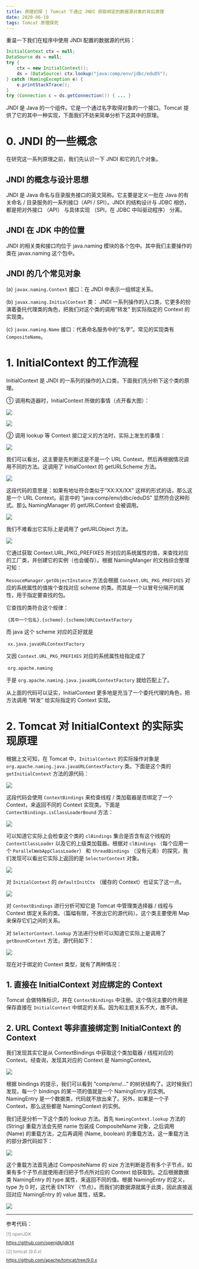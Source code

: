 ```yaml
---
title: 原理初探 | Tomcat 下通过 JNDI 获取绑定的数据源对象的背后原理
date: 2020-06-10
tags: Tomcat 原理探究
---
```



重温一下我们在程序中使用 JNDI 配置的数据源的代码：

 

```java
InitialContext ctx = null;
DataSource ds = null;
try {
    ctx = new InitialContext();
    ds = (DataSource) ctx.lookup("java:comp/env/jdbc/eduDS");
} catch (NamingException e) {
    e.printStackTrace();
}
try (Connection c = ds.getConnection()) { ... }
```

 

JNDI 是 Java 的一个组件。它是一个通过名字取得对象的一个接口。Tomcat 提供了它的其中一种实现，下面我们不妨来简单分析下这其中的原理。



# 0. JNDI 的一些概念

在研究这一系列原理之前，我们先认识一下 JNDI 和它的几个对象。

 

##  JNDI 的概念与设计思想

JNDI 是 Java 命名与目录服务接口的英文简称。它主要是定义一批在 Java 的有关命名 / 目录服务的一系列接口（API / SPI）。JNDI 的结构设计与 JDBC 相仿，都是把对外接口 （API） 与具体实现 （SPI，在 JDBC 中叫驱动程序） 分离。



## JNDI 在 JDK 中的位置

JNDI 的相关类和接口均位于 java.naming 模块的各个包中。其中我们主要操作的类在 javax.naming 这个包中。



## JNDI 的几个常见对象

(a)  `javax.naming.Context` 接口：在 JNDI 中表示一组绑定关系。

(b)  `javax.naming.InitialContext` 类： JNDI 一系列操作的入口类，它更多的扮演着委托代理类的角色，把我们对这个类的调用“转发” 到实际指定的 Context 的实现类。

(c)  `javax.naming.Name` 接口：代表命名服务中的“名字”。常见的实现类有 `CompositeName`。



# 1. InitialContext 的工作流程

InitialContext 是 JNDI 的一系列的操作的入口类，下面我们先分析下这个类的原理。

①  调用构造器时，InitialContext 所做的事情（点开看大图）：

![](1.png)

![](2.png)

②  调用 lookup 等 Context 接口定义的方法时，实际上发生的事情：

![](3.png)

我们可以看出，这主要是先判断这是不是一个 URL Context，然后再根据情况调用不同的方法。这调用了 InitialContext 的 getURLScheme 方法。

![](getURLScheme.png)

这段代码的意思是：如果有地址符合类似于“XX:XX/XX” 这样的形式的话，那么这是一个 URL Context。前言中的 “java:comp/env/jdbc/eduDS” 显然符合这种形式。那么 NamingManager 的 getURLContext 会被调用。

![](getURLContext.png)

我们不难看出它实际上是调用了 getURLObject 方法。

![](getURLObject.png)

它通过获取 Context.URL_PKG_PREFIXES 所对应的系统属性的值，来查找对应的工厂类，并创建它的实例（也会缓存）。根据 NamingManger 的文档综合整理可知：

`ResouceManager.getObjectInstance` 方法会根据 `Context.URL_PKG_PREFIXES` 对应的系统属性的值挨个查找对应 scheme 的类。而其是一个以冒号分隔开的属性，用于指定要查找的包。

它查找的类符合这个规律：

​	`{其中一个包名}.{scheme}.{scheme}URLContextFactory`

而 java 这个 scheme 对应的正好就是

​	 `xx.java.javaURLContextFactory` 

又因 `Context.URL_PKG_PREFIXES` 对应的系统属性给指定成了

​	`org.apache.naming`

于是 `org.apache.naming.java.javaURLContextFactory` 就给匹配上了。



从上面的代码可以证实，InitialContext 更多地是充当了一个委托代理的角色，把方法调用 “转发” 给实际指定的 Context 实现。

 

# 2. Tomcat 对 InitialContext 的实际实现原理

根据上文可知，在 Tomcat 中，`InitialContext` 的实际操作对象是 `org.apache.naming.java.javaURLContextFactory` 类。下面是这个类的 `getInitialContext` 方法的源代码：

![](getInitialContext.png)

这段代码会使用 `ContextBindings` 来检查线程 / 类加载器是否绑定了一个 Context，来返回不同的 Context 实现类。下面是 `ContextBindings.isClassLoaderBound` 方法：

![](isClassLoaderBound.png)

可以知道它实际上会检查这个类的 `clBindings` 集合是否含有这个线程的 `ContextClassLoader` 以及它的上级类加载器。根据对 `clBindings`  （每个应用一个 `ParallelWebAppClassLoader`） 和 `threadBindings` （没有元素）的探究，我们发现可以看出它实际上返回的是 `SelectorContext` 对象。

![](4.png)

对 `InitialContext` 的 `defaultInitCtx` （缓存的 Context）也证实了这一点。

![](selectorCtx.png)

对 `ContextBindings` 进行分析可知它是 Tomcat 中管理类选择器 / 线程与 Context 绑定关系的类。（篇幅有限，不放出它的源代码）。这个类主要使用 Map 来保存它们之间的关系。

 

对 `SelectorContext.lookup` 方法进行分析可以知道它实际上是调用了 `getBoundContext` 方法，源代码如下：

![](5.png)

现在对于绑定的 Context 类型，就有了两种情况：

## 1. 直接在 InitialContext 对应绑定的 Context

Tomcat 会做特殊标识，并在 `ContextBindings` 中注册。这个情况主要的作用是保存直接在 `InitialContext` 中绑定的关系。因为和主题关系不大，故不讲。

 

## 2. URL Context 等非直接绑定到 InitialContext 的 Context

我们发现其实它是从 ContextBindings 中获取这个类加载器 / 线程对应的 Context。经查询，发现其对应的 Context 是 NamingContext。

![](getClassLoader-Eval.png)

根据 bindings 的提示，我们可以看到 “comp/env/...” 的树状结构了。这时候我们发现，每一个 bindings 的某一项的值就是一个 NamingEntry 的实例。NamingEntry 是一个数据类，代码就不放出来了。另外，如果是一个子 Context，那么这些都是 NamingContext 的实例。

 

我们还是分析一下这个类的 lookup 方法。首先 `NamingContext.lookup` 方法的 (String) 重载方法会先把 name 包装成 CompositeName 对象，之后调用 (Name) 的重载方法，之后再调用 (Name, boolean) 的重载方法，这一重载方法的部分源代码如下：

![](naming-lookup.png)

这个重载方法首先通过 CompositeName 的 size 方法判断是否有多个子节点，如果有多个子节点就使用递归把子节点所对应的 Context 给获取到。之后根据数据类 NamingEntry 的 type 属性，来返回不同的值。根据 NamingEntry 的定义，type 为 0 时，这代表 ENTRY （节点）。而我们的数据源就属于此类，因此直接返回对应 NamingEntry 的 value 属性，结束。

 ![](typ0.png)


--------
参考代码：

<style>
    small p {
        color : grey;
        line-height : 1em !important;
    }
</style>



<small>

[1] openJDK

https://github.com/openjdk/jdk14

[2] tomcat (9.0.x)

https://github.com/apache/tomcat/tree/9.0.x

</small>